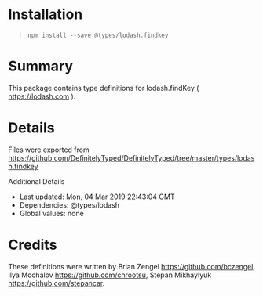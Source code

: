 # Installation
> `npm install --save @types/lodash.findkey`

# Summary
This package contains type definitions for lodash.findKey ( https://lodash.com ).

# Details
Files were exported from https://github.com/DefinitelyTyped/DefinitelyTyped/tree/master/types/lodash.findkey

Additional Details
 * Last updated: Mon, 04 Mar 2019 22:43:04 GMT
 * Dependencies: @types/lodash
 * Global values: none

# Credits
These definitions were written by Brian Zengel <https://github.com/bczengel>, Ilya Mochalov <https://github.com/chrootsu>, Stepan Mikhaylyuk <https://github.com/stepancar>.

